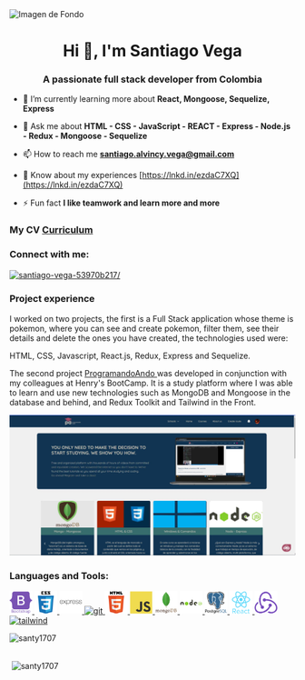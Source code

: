 
<img src="https://www.mejorconweb.com/images/programacion-web-barcelona.jpg" alt="Imagen de Fondo">

<h1 align="center">Hi 👋, I'm Santiago Vega</h1>
<h3 align="center">A passionate full stack developer from Colombia</h3>

- 🌱 I’m currently learning more about **React, Mongoose, Sequelize, Express**

- 💬 Ask me about **HTML - CSS - JavaScript - REACT - Express - Node.js - Redux - Mongoose - Sequelize**

- 📫 How to reach me **santiago.alvincy.vega@gmail.com**

- 📄 Know about my experiences [https://lnkd.in/ezdaC7XQ](https://lnkd.in/ezdaC7XQ)

- ⚡ Fun fact **I like teamwork and learn more and more**


<h3 align="left">My CV <a href="https://www.canva.com/design/DAFNWdSwZoY/Kkv-3KCi7i1cHcVJxul9_Q/edit?utm_content=DAFNWdSwZoY&utm_campaign=designshare&utm_medium=link2&utm_source=sharebutton" target=”_blank”> Curriculum </a> </h3>



<h3 align="left">Connect with me:</h3>
<p align="left">
<a href="https://linkedin.com/in/santiago-vega-53970b217/" target=”_blank”><img align="center" src="https://raw.githubusercontent.com/rahuldkjain/github-profile-readme-generator/master/src/images/icons/Social/linked-in-alt.svg" alt="santiago-vega-53970b217/" height="30" width="40" /></a>
</p>
 
<h3>Project experience</h3>
<p> 
I worked on two projects, the first is a Full Stack application whose theme is pokemon, where you can see and create pokemon, filter them, see their details and delete the ones you have created, the technologies used were: </p>

<p> HTML, CSS, Javascript, React.js, Redux, Express and Sequelize. </p>

<p>The second project <a href="https://programando-ando-deploy.vercel.app/" target=”_blank”> ProgramandoAndo </a> was developed in conjunction with my colleagues at Henry's BootCamp. It is a study platform where I was able to learn and use new technologies such as MongoDB and Mongoose in the database and behind, and Redux Toolkit and Tailwind in the Front.</p>


<img src="PROGRAMANDO ANDO.JPG" alt="Imagen de Fondo">



<h3 align="left">Languages and Tools:</h3>
<p align="left"> <a href="https://getbootstrap.com" target="_blank" rel="noreferrer"> <img src="https://raw.githubusercontent.com/devicons/devicon/master/icons/bootstrap/bootstrap-plain-wordmark.svg" alt="bootstrap" width="40" height="40"/> </a> <a href="https://www.w3schools.com/css/" target="_blank" rel="noreferrer"> <img src="https://raw.githubusercontent.com/devicons/devicon/master/icons/css3/css3-original-wordmark.svg" alt="css3" width="40" height="40"/> </a> <a href="https://expressjs.com" target="_blank" rel="noreferrer"> <img src="https://raw.githubusercontent.com/devicons/devicon/master/icons/express/express-original-wordmark.svg" alt="express" width="40" height="40"/> </a> <a href="https://git-scm.com/" target="_blank" rel="noreferrer"> <img src="https://www.vectorlogo.zone/logos/git-scm/git-scm-icon.svg" alt="git" width="40" height="40"/> </a> <a href="https://www.w3.org/html/" target="_blank" rel="noreferrer"> <img src="https://raw.githubusercontent.com/devicons/devicon/master/icons/html5/html5-original-wordmark.svg" alt="html5" width="40" height="40"/> </a> <a href="https://developer.mozilla.org/en-US/docs/Web/JavaScript" target="_blank" rel="noreferrer"> <img src="https://raw.githubusercontent.com/devicons/devicon/master/icons/javascript/javascript-original.svg" alt="javascript" width="40" height="40"/> </a> <a href="https://www.mongodb.com/" target="_blank" rel="noreferrer"> <img src="https://raw.githubusercontent.com/devicons/devicon/master/icons/mongodb/mongodb-original-wordmark.svg" alt="mongodb" width="40" height="40"/> </a> <a href="https://nodejs.org" target="_blank" rel="noreferrer"> <img src="https://raw.githubusercontent.com/devicons/devicon/master/icons/nodejs/nodejs-original-wordmark.svg" alt="nodejs" width="40" height="40"/> </a> <a href="https://www.postgresql.org" target="_blank" rel="noreferrer"> <img src="https://raw.githubusercontent.com/devicons/devicon/master/icons/postgresql/postgresql-original-wordmark.svg" alt="postgresql" width="40" height="40"/> </a> <a href="https://reactjs.org/" target="_blank" rel="noreferrer"> <img src="https://raw.githubusercontent.com/devicons/devicon/master/icons/react/react-original-wordmark.svg" alt="react" width="40" height="40"/> </a> <a href="https://redux.js.org" target="_blank" rel="noreferrer"> <img src="https://raw.githubusercontent.com/devicons/devicon/master/icons/redux/redux-original.svg" alt="redux" width="40" height="40"/> </a> <a href="https://tailwindcss.com/" target="_blank" rel="noreferrer"> <img src="https://www.vectorlogo.zone/logos/tailwindcss/tailwindcss-icon.svg" alt="tailwind" width="40" height="40"/> </a> </p>

<p><img align="left" src="https://github-readme-stats.vercel.app/api/top-langs?username=santy1707&show_icons=true&theme=dark&locale=en&layout=compact" alt="santy1707" /></p>

<br></br>

<p>&nbsp;<img align="center" src="https://github-readme-stats.vercel.app/api?username=santy1707&show_icons=true&theme=dark&locale=en" alt="santy1707" /></p>
